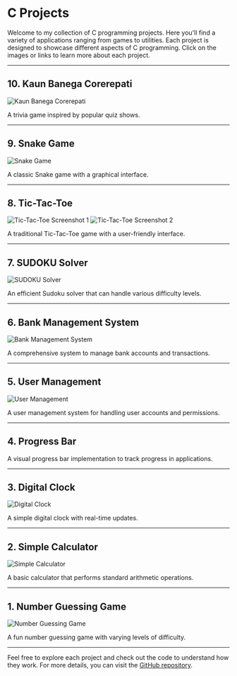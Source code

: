 # C Projects

Welcome to my collection of C programming projects. Here you'll find a variety of applications ranging from games to utilities. Each project is designed to showcase different aspects of C programming. Click on the images or links to learn more about each project.

---

## 10. **Kaun Banega Corerepati**

![Kaun Banega Corerepati](https://github.com/RBSuhail/C-Projects/assets/102736197/6ce75699-f6a0-4567-8275-d1a88cd06ded)

A trivia game inspired by popular quiz shows.

---

## 9. **Snake Game**

![Snake Game](https://github.com/RBSuhail/C-Projects/assets/102736197/5e9e9998-033b-47b7-92b8-71ded28240c8)

A classic Snake game with a graphical interface.

---

## 8. **Tic-Tac-Toe**

![Tic-Tac-Toe Screenshot 1](https://github.com/RBSuhail/C-Projects/assets/102736197/92e1804b-1206-415d-96f4-65125178bc2c)
![Tic-Tac-Toe Screenshot 2](https://github.com/RBSuhail/C-Projects/assets/102736197/f881e010-4c2d-4251-a8c9-e7bcceb9ca1f)

A traditional Tic-Tac-Toe game with a user-friendly interface.

---

## 7. **SUDOKU Solver**

![SUDOKU Solver](https://github.com/RBSuhail/C-Projects/assets/102736197/c70a8369-1d36-4ddf-b46e-2673a9905d67)

An efficient Sudoku solver that can handle various difficulty levels.

---

## 6. **Bank Management System**

![Bank Management System](https://github.com/RBSuhail/C-Projects/assets/102736197/491bfc9a-38ce-46b1-be69-a46cf75f82dc)

A comprehensive system to manage bank accounts and transactions.

---

## 5. **User Management**

![User Management](https://github.com/RBSuhail/C-Projects/assets/102736197/0c6272c9-4e46-4275-9645-727bc495df91)

A user management system for handling user accounts and permissions.

---

## 4. **Progress Bar**

A visual progress bar implementation to track progress in applications.

---

## 3. **Digital Clock**

![Digital Clock](https://github.com/RBSuhail/C-Projects/assets/102736197/a15144e7-c736-4a39-af6e-acfae9fc06ae)

A simple digital clock with real-time updates.

---

## 2. **Simple Calculator**

![Simple Calculator](https://github.com/RBSuhail/C-Projects/assets/102736197/8e2373a2-2910-4994-bd5d-ff41a5e7a62a)

A basic calculator that performs standard arithmetic operations.

---

## 1. **Number Guessing Game**

![Number Guessing Game](https://github.com/RBSuhail/C-Projects/assets/102736197/4f082219-8ecd-4823-9f0f-cc7e88013652)

A fun number guessing game with varying levels of difficulty.

---

Feel free to explore each project and check out the code to understand how they work. For more details, you can visit the [GitHub repository](https://github.com/RBSuhail).
